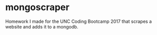 # mongoscraper
Homework I made for the UNC Coding Bootcamp 2017 that scrapes a website and adds it to a mongodb.
